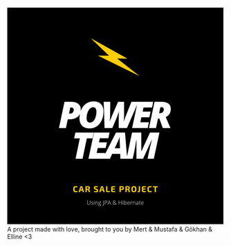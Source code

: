 ![alt text](https://github.com/Early-Birds-PT/CarSaleProject/blob/master/POWER%20TEAM.png)
A project made with love, brought to you by Mert & Mustafa & Gökhan & Elline <3
